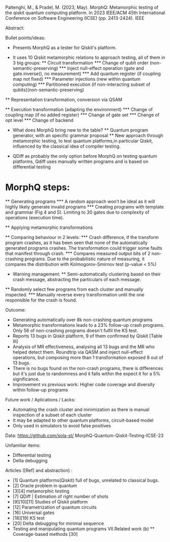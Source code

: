 Paltenghi, M., & Pradel, M. (2023, May). MorphQ: Metamorphic testing of the qiskit quantum computing platform. In 2023 IEEE/ACM 45th International Conference on Software Engineering (ICSE) (pp. 2413-2424). IEEE

Abstract:

Bullet points/ideas:
* Presents MorphQ as a tester for Qiskit's platform.

* It uses 10 Qiskit metamorphic relations to approach testing, all of them in 3 big groups:
** Circuit transformation
*** Change of qubit order (non-semantic-preserving)
*** Inject null-effect operation (gate and gate.inverse(), no measurement)
*** Add quantum register (if coupling map not fixed)
*** Parameter injections (new within quantum computing)
*** Partitioned execution (if non-interacting subset of qubits)(non-semantic-preserving)

** Representation transformation, conversion via QSAM

** Execution transformation (adapting the environment)
*** Change of coupling map (if no added register)
*** Change of gate set
*** Change of opt level
*** Change of backend


* What does MorphQ bring new to the table?
** Quantum program generator, with an specific grammar proposal
** New approach through metamorphic testing, to test quantum platforms,in particular Qiskit,  influenced by the classical idea of compiler testing.

* QDiff as probably the only option before MorphQ on testing quantum platforms, Qdiff uses manually written programs and is based on differential testing

# MorphQ steps:

** Generating programs
*** A random approach won't be ideal as it will highly likely generate invalid programs
*** Creating programs  with template and grammar (Fig 4 and 5). Limiting to 30 gates due to complexity of operations (execution time).

** Applying metamorphic transformations

** Comparing behaviour in 2 levels:
*** Crash difference, if the transform program crashes, as it has been seen that none of the automatically generated programs crashes. The transformation could trigger some faults that manifest through crash.
*** Compares measured output bits of 2 non-crashing programs. Due to the probabilistic nature of measuring, it compares the distribution  with Kolmogorov-Smirnov test (p-value < 5%)

* Warning management:
** Semi-automatically clustering based on their crash message, abstracting the particulars of each message.

** Randomly select few programs from each cluster and manually inspected.
*** Manually reverse every transformation until the one responsible for the crash is found.


Outcome:
* Generating automatically over 8k non-crashing quantum programs
* Metamorphic transformations leads to a 23% follow-up crash programs. Only 56 of non-crashing programs doesn't fulfil the KS test. 
* Reports 13 bugs in Qiskit platform, 9 of them confirmed by Qiskit [Table III]
* Analysis of MR effectiveness, analysing all 13 bugs and the MR who helped detect them. Roundtrip via QASM and inject null-effect operations, but composing more than 1 transformation exposed 8 out of 13 bugs.
* There is no bugs found on the non-crash programs, there is differences but it's just due to randomness and it falls within the expect it for a 5% significance.
* Improvement vs previous work: Higher code coverage and diversity within follow-up programs


Future work / Aplications / Lacks:
* Automating the crash cluster and minimization as there is manual inspection of a subset of each cluster
* It may be adapted to other quantum platforms, circuit-based model
* Only used in simulators to avoid false positives

Data:
https://github.com/sola-st/ MorphQ-Quantum-Qiskit-Testing-ICSE-23

Unfamiliar items:
* Differential testing
* Delta debugging


Articles ([Ref] and abstraction) :

* [1] Quantum platforms(Qiskit) full of bugs, unrelated to classical bugs.
* [2] Oracle problem in quantum
* [3][4] metamorphic testing
* [7] QDiff | Estimation of right number of shots
* [9][10][11] Studies of Qiskit platform
* [12] Parametrization of quantum circuits
* [16] Universal gates
* [18][19] KS test
* [20] Delta debugging for minimal sequence
* Testing and manipulating quantum programs VII.Related work (b)
** Coverage-based methods [30]





